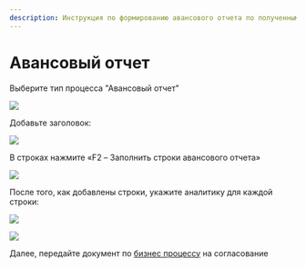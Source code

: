 ```yaml
---
description: Инструкция по формированию авансового отчета по полученным денежным средствам
---
```


# Авансовый отчет

Выберите тип процесса "Авансовый отчет"

![](<../../../.gitbook/assets/11 (8)>)

Добавьте заголовок:

![](<../../../.gitbook/assets/12 (7)>)

В строках нажмите «F2 – Заполнить строки авансового отчета»

![](<../../../.gitbook/assets/13 (6)>)

После того, как добавлены строки, укажите аналитику для каждой строки:

![](<../../../.gitbook/assets/14 (5)>)

![](<../../../.gitbook/assets/15 (4)>)

Далее, передайте документ по [бизнес процессу](../biznes-processy-t2/avansovyi-otchet-bp.md) на согласование
